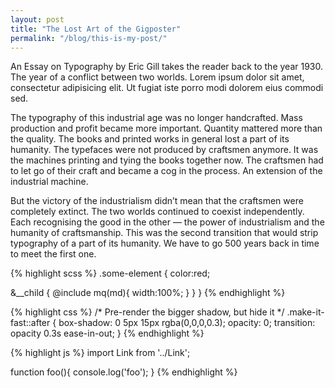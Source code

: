 ```yaml
---
layout: post
title: "The Lost Art of the Gigposter"
permalink: "/blog/this-is-my-post/"
---
```


<p class="lead">An Essay on Typography by Eric Gill takes the reader back to the year 1930. The year of a conflict between two worlds. Lorem ipsum dolor sit amet, consectetur adipisicing elit. Ut fugiat iste porro modi dolorem eius commodi sed.</p>

The typography of this industrial age was no longer handcrafted. Mass production and profit became more important. Quantity mattered more than the quality. The books and printed works in general lost a part of its humanity. The typefaces were not produced by craftsmen anymore. It was the machines printing and tying the books together now. The craftsmen had to let go of their craft and became a cog in the process. An extension of the industrial machine.

But the victory of the industrialism didn’t mean that the craftsmen were completely extinct. The two worlds continued to coexist independently. Each recognising the good in the other — the power of industrialism and the humanity of craftsmanship. This was the second transition that would strip typography of a part of its humanity. We have to go 500 years back in time to meet the first one.

{% highlight scss %}
.some-element {
  color:red;

  &__child {
    @include mq(md){
      width:100%;
    }
  }
}
{% endhighlight %}

{% highlight css %}
/* Pre-render the bigger shadow, but hide it */
.make-it-fast::after {
  box-shadow: 0 5px 15px rgba(0,0,0,0.3);
  opacity: 0;
  transition: opacity 0.3s ease-in-out;
}
{% endhighlight %}

{% highlight js %}
import Link from '../Link';

function foo(){
  console.log('foo');
}
{% endhighlight %}
